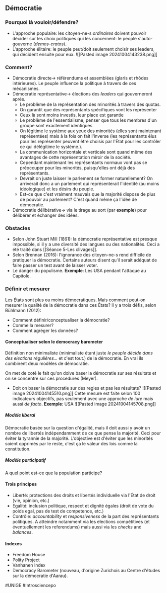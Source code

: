 ## Démocratie
### Pourquoi là vouloir/défendre?
- L'approche populaire: les citoyen-ne-s *ordinaires* doivent pouvoir décider sur les choix politiques qui les concernent: le people s'auto-gouverne (*demos-cratos*).
- L'approche élitaire: le peuple peut/doit seulement choisir ses leaders, qui décident ensuite pour eux.
	![[Pasted image 20241004143238.png]]
### Comment?
- Démocratie directe-> référendums et assemblées (glaris et rhôdes intérieures). Le peuple influence la politique à travers de ces mécanismes.
- Démocratie représentative-> élections des *leaders* qui gouverneront après.
	- Le problème de la représentation des minorités à travers des quotas.
	- On garantit que des représentants spécifiques vont les représenter
	- Ceux là sont moins investis, leur place est garantie
	- Le problème de l'essentialisme, penser que tous les membres d'un groupe sont exactement identiques.
	- On légitime le système aux yeux des minorités (elles sont maintenant représentées) mais à la fois on fait l'inverse (les représentants élus pour les représenter peuvent être choisis par l'État pour les contrôler ce qui délégitime le système.).
	- La communication horizontale et verticale sont quand même des avantages de cette représentation miroir de la société.
	- Cependant maintenant les représentants normaux vont pas se préoccuper pour les minorités, puisqu'elles ont déjà des représentants.
	- Devrait on juste laisser le parlement se former naturellement? On arriverait donc a un parlement qui représenterait l'identité (au moins idéologique) et les désirs du peuple.
	- Est-ce que c'est vraiment mauvais que la majorité dispose de plus de pouvoir au parlement? C'est quand même ça l'idée de démocratie.
- Démocratie délibérative-> via le tirage au sort (par **exemple**) pour délibérer et échanger des idées.
### Obstacles
- Selon John Stuart Mill (1861): la démocratie représentative est presque impossible, si il y a une diversité des langues ou des nationalités. Ceci a été traité dans [[Séance 5-Les clivages]].
- Selon Brennan (2016): l'ignorance des citoyen-ne-s rend difficile de pratiquer la démocratie. Certains auteurs disent qu'il serait adéquat de faire passer un test avant de laisser voter.
- Le danger du populisme. **Exemple**: Les USA pendant l'attaque au Capitole.
### Définir et mesurer
Les États sont plus ou moins démocratiques. Mais comment peut-on mesurer la qualité de la démocratie dans ces États? Il y a trois défis, selon Bühlmann (2012):
- Comment définir/conceptualiser la démocratie?
- Comme la mesurer?
- Comment agréger les données?
#### Conceptualiser selon le democracy barometer
Définition non minimaliste (minimaliste étant juste *le peuple décide dans des elections régulières...* et c'est tout.) de la démocratie. En vrai ils combinent deux modèles de démocratie.

On met de coté le fait qu'on doive baser la démocratie sur ses résultats et on se concentre sur ces procedures (Meyer).
- Doit on baser la démocratie sur des regles et pas les résultats?
![[Pasted image 20241004145510.png]]
Cette mesure est faite selon 100 indicateurs objectifs, pas seulement avec une approche *de iure* mais aussi *de facto*.
**Exemple**: USA
![[Pasted image 20241004145708.png]]
##### Modèle liberal
Démocratie basée sur la question d'égalité, mais il doit aussi y avoir un nombre de libertés indépendamment de ce que pense la majorité. Ceci pour éviter la tyrannie de la majorité. L'objective est d'éviter que les minorités soient opprimés par le reste, c'est ça le valeur des lois comme la constitution.
##### Modèle participatif
A quel point est-ce que la population participe?
#### Trois principes
- Liberté: protections des droits et libertés individuelle via l'État de droit (vie, opinion, etc.)
- Egalité: inclusion politique, respect et dignité égales (droit de vote du poids egal, pas de test de competence, etc.)
- Contrôle: *accountability* et *responsiveness* de la part des représentants politiques. A atteindre notamment via les elections compétitives (et éventuellement les referendums) mais aussi via les *checks* and *balances*.
#### Indexes
- Freedom House
- Polity Project
- Vanhanen Index
- Democracy Barometer (nouveau, d'origine Zurichois au Centre d'études sur la démocratie d'Aarau).

#UNIGE 
#Introsciencepo 